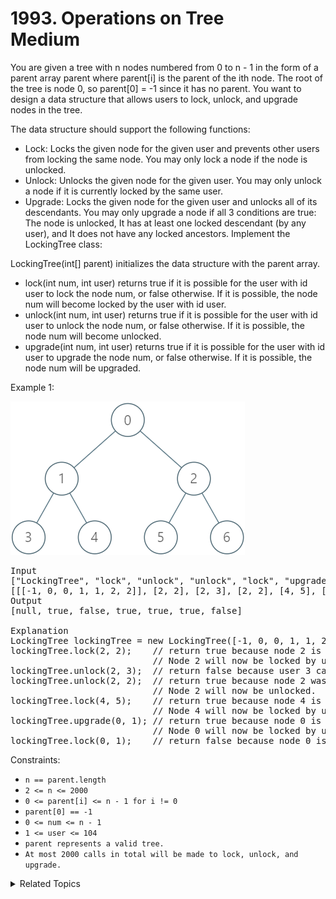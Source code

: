 # 1993. Operations on Tree<br> Medium

You are given a tree with n nodes numbered from 0 to n - 1 in the form of a parent array parent where parent[i] is the parent of the ith node. The root of the tree is node 0, so parent[0] = -1 since it has no parent. You want to design a data structure that allows users to lock, unlock, and upgrade nodes in the tree.

The data structure should support the following functions:

- Lock: Locks the given node for the given user and prevents other users from locking the same node. You may only lock a node if the node is unlocked.
- Unlock: Unlocks the given node for the given user. You may only unlock a node if it is currently locked by the same user.
- Upgrade: Locks the given node for the given user and unlocks all of its descendants. You may only upgrade a node if all 3 conditions are true:
The node is unlocked,
It has at least one locked descendant (by any user), and
It does not have any locked ancestors.
Implement the LockingTree class:

LockingTree(int[] parent) initializes the data structure with the parent array.
- lock(int num, int user) returns true if it is possible for the user with id user to lock the node num, or false otherwise. If it is possible, the node num will become locked by the user with id user.
- unlock(int num, int user) returns true if it is possible for the user with id user to unlock the node num, or false otherwise. If it is possible, the node num will become unlocked.
- upgrade(int num, int user) returns true if it is possible for the user with id user to upgrade the node num, or false otherwise. If it is possible, the node num will be upgraded.

Example 1:

![](assets/untitled.png)

<pre>
Input
["LockingTree", "lock", "unlock", "unlock", "lock", "upgrade", "lock"]
[[[-1, 0, 0, 1, 1, 2, 2]], [2, 2], [2, 3], [2, 2], [4, 5], [0, 1], [0, 1]]
Output
[null, true, false, true, true, true, false]

Explanation
LockingTree lockingTree = new LockingTree([-1, 0, 0, 1, 1, 2, 2]);
lockingTree.lock(2, 2);    // return true because node 2 is unlocked.
                           // Node 2 will now be locked by user 2.
lockingTree.unlock(2, 3);  // return false because user 3 cannot unlock a node locked by user 2.
lockingTree.unlock(2, 2);  // return true because node 2 was previously locked by user 2.
                           // Node 2 will now be unlocked.
lockingTree.lock(4, 5);    // return true because node 4 is unlocked.
                           // Node 4 will now be locked by user 5.
lockingTree.upgrade(0, 1); // return true because node 0 is unlocked and has at least one locked descendant (node 4).
                           // Node 0 will now be locked by user 1 and node 4 will now be unlocked.
lockingTree.lock(0, 1);    // return false because node 0 is already locked.
</pre>

Constraints:

- `n == parent.length`
- `2 <= n <= 2000`
- `0 <= parent[i] <= n - 1 for i != 0`
- `parent[0] == -1`
- `0 <= num <= n - 1`
- `1 <= user <= 104`
- `parent represents a valid tree.`
- `At most 2000 calls in total will be made to lock, unlock, and upgrade.`

<details>

<summary> Related Topics </summary>

-   `Tree`
-   `DFS`
-	`Design`

</details>

